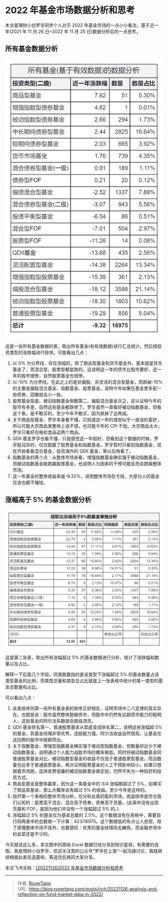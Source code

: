 # 2022 年基金市场数据分析和思考


本文是理财小白罗孚同学个人对于 2022 年基金市场的一点小小看法，基于近一年(2021 年 11 月 26 日~2022 年 11 月 25 日)数据分析后的一点思考。

## 所有基金数据分析

![](static/boxcn4I0M32mOUbA3AyCHnZjCUq.png)

这是一张所有基金数据的表，取出所有基金(有有效数据)进行汇总统计，然后按投资类型的涨跌幅进行排序。可能看出几点：

1. 以 0% 为分界线，存在涨幅的，除了商品型基金和货币基金外，基本就是货币基金了，而混合型、股票型都是跌的。这说明这一年的债市比股市要好，这一年的股市很惨，自然股票基金也很惨。
2. 以-10% 为分界线，在此之上的是非偏股、非灵活的混合型基金，而跌破-10% 的主要是偏股混合基金、指数基金、股票基金。说明今年如果在基金里多配一些债券，回撤就会小一些。
3. 股票基金垫底、被动指数基金倒数第二、偏股混合基金次之，足以证明今年的股市有多差，自然这些基金都跌惨了。罗孚虽然一直看好被动指数基金，但看这个表，是不敢买的，至少今年不敢买，因为跌掉了近两成。
4. 关于商品型基金，罗孚本身看不懂，只知道这一年的煤炭似乎一直涨的蛮好，所以可能大宗商品类整体上涨不错，也可能今年的 CPI 不低。大宗商品太大，罗孚只看好白电和食品这两个商品。
5. QDII 基金罗孚也看不懂，只是感觉这一年挺好，但看到这个数据的时候，罗孚挺诧异的，仅仅跑赢了股票基金和指数基金。罗孚暂时只看到指数基金，现在开始看看混合基金，投资海外的 QDII 基金，等以后再看了。
6. 指数基金的两个点：从整体市场来看，增强指数基金确实强于被动指数基金，而被动指数基金能跑赢股票基金，也说明人为因素的干预可能反而会跑输整体市场。
7. 这一年基金的整体收益率是-9.32%，说明整体市场在亏钱，大部分人的基金应该也都不赚钱。

## 涨幅高于 5% 的基金数据分析

![](static/boxcnc6ji4u33Tr9i1HfntzDG3g.png)

这是第二张表，取出所有涨幅超过 5% 的基金数据进行分析，统计了涨跌幅和数量以及占比。

解释一下后面几个字段，同类跑赢指的是该类型下涨幅超过 5% 的基金数量占该类型基金的比例，而类型总量和类型总占比就是上一张表格中统计的某一类型的基金总数量和占比。

可以看出几点：

1. 此表排序同第一张所有基金表的排序正好相反，证明市场中二八定律的真实存在。也就是说：股市虽然整体跑输债市，但股市中仍然有远超债市能力的聪明人，这些基金的阿尔法系数就会超级漂亮。
2. QDII 基金排名第一，普通股票基金从垫底变成排名第二，说明这些涨幅超 5% 的基金，其基金经理非常优秀，选股能力强，阿尔法收益自然很高，让基金在这拉胯的股市中脱颖而出。
3. 关于指数基金，增强型指数基金确实强于被动型指数基金，但数量却远少于被动指数基金，说明通过个人能力战胜市场的概率极低。同时将被动指数基金同普通股票基金对比，被动指数型基金的收益不仅高于普通股票型基金，而且数量也远多于普通股票基金，再次证明股票基金的人工干预影响较小。如果只想跟着市场跑，选择收费低廉的被动指数基金做定投，仍然不失为一种较好的投资方式。
4. 商品型基金是整体赢家，因为这一类基金中的 3/4 涨幅都超过了 5%，如果买了商品型基金，那么大概率会有超过 5% 的收益。至少今年是这样的。
5. 抛开第一个表格的整体市场分析，仅分析此表的盈利市场，收益排序是符合我们认知的：股票高于混合，混合高于债券，债券高于货基。(此表中没有出现货基和 FOF，是因为他们中没有一个涨幅超过 5% 的。)
6. 涨幅超过 5% 的基金仅为基金总数的 2.5%。这个数据没有在表格中，需要自行将两表中的总数做一下计算：423/16975。这个数据低的有点让人悲观，除了感慨整体市场不佳外，也要感叹：优秀的基金经理凤毛麟角，而金融市场中的韭菜还是不少的。

今天就说这么多，本文图中的原始 Excel 数据已经分享到知识星球，有需要的自取。我是理财小白罗孚，欢迎关注我的公众号“罗孚在上海”一起沟通讨论，我就继续根据此表去选基啦，等选完后再同大家分享。

本文飞书文档：[[20221126]2022 年基金市场数据分析和思考](https://rovertang.feishu.cn/docx/SmhZdKQPCoNIPZxxfIdc0yGan21)


---

> 作者: [RoverTang](https://rovertang.com)  
> URL: https://blog.rovertang.com/posts/rich/20221126-analysis-and-reflection-on-fund-market-data-in-2022/  


